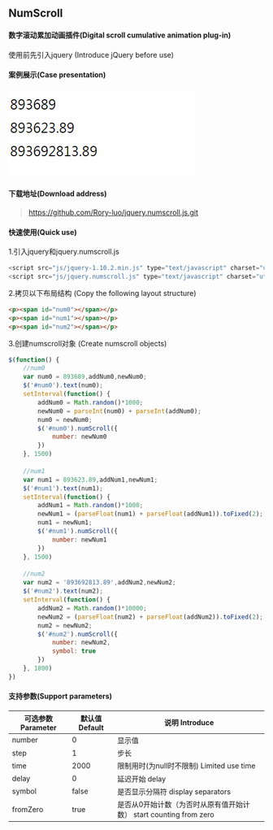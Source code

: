 ## NumScroll
#### 数字滚动累加动画插件(Digital scroll cumulative animation plug-in)
使用前先引入jquery  (Introduce jQuery before use)  
#### 案例展示(Case presentation)
![查看演示](https://github.com/Rory-luo/jquery.numscroll.js/blob/main/index.gif)
#### 下载地址(Download address)
> https://github.com/Rory-luo/jquery.numscroll.js.git
#### 快速使用(Quick use)
1.引入jquery和jquery.numscroll.js
```js
<script src="js/jquery-1.10.2.min.js" type="text/javascript" charset="utf-8"></script>
<script src="js/jquery.numscroll.js" type="text/javascript" charset="utf-8"></script>
```
2.拷贝以下布局结构 (Copy the following layout structure)
```html
<p><span id="num0"></span></p>
<p><span id="num1"></span></p>
<p><span id="num2"></span></p>
```
3.创建numscroll对象 (Create numscroll objects)
```js
$(function() {
	//num0
	var num0 = 893689,addNum0,newNum0;
	$('#num0').text(num0);
	setInterval(function() {
		addNum0 = Math.random()*1000;
		newNum0 = parseInt(num0) + parseInt(addNum0);
		num0 = newNum0;
		$('#num0').numScroll({
			number: newNum0
		})
	}, 1500)
	
	//num1
	var num1 = 893623.89,addNum1,newNum1;
	$('#num1').text(num1);
	setInterval(function() {
		addNum1 = Math.random()*1000;
		newNum1 = (parseFloat(num1) + parseFloat(addNum1)).toFixed(2);
		num1 = newNum1;
		$('#num1').numScroll({
			number: newNum1
		})
	}, 1500)
	
	//num2
	var num2 = '893692813.89',addNum2,newNum2;
	$('#num2').text(num2);
	setInterval(function() {
		addNum2 = Math.random()*10000;
		newNum2 = (parseFloat(num2) + parseFloat(addNum2)).toFixed(2);
		num2 = newNum2;
		$('#num2').numScroll({
			number: newNum2,
			symbol: true
		})
	}, 1800)
})
```
#### 支持参数(Support parameters)
可选参数 Parameter |  默认值 Default | 说明 Introduce
--        |    --   | --
number    |   0  | 显示值
step      |   1  | 步长
time      |   2000  | 限制用时(为null时不限制) Limited use time
delay     |   0     | 延迟开始 delay
symbol    |   false | 是否显示分隔符 display separators
fromZero  |   true  | 是否从0开始计数（为否时从原有值开始计数） start counting from zero
